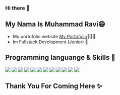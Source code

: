 ### Hi there 👋

## My Nama Is Muhammad Ravi😄

- My portofolio website [My Portofolio](https://ravikanaeru.github.io/portfolio-tailwind-css-3/)🙎🏼‍♂️
- Im Fullstack Development (Junior) 🤔

## Programming languange & Skills 🔭
<span>
<img src="https://img.shields.io/badge/figma-%23F24E1E.svg?&style=for-the-badge&logo=figma&logoColor=white" />
<img src="https://img.shields.io/badge/html5-%23E34F26.svg?&style=for-the-badge&logo=html5&logoColor=white" />
<img src="https://img.shields.io/badge/css3-%231572B6.svg?&style=for-the-badge&logo=css3&logoColor=white" />
<img src="https://img.shields.io/badge/javascript-%23F7DF1E.svg?&style=for-the-badge&logo=javascript&logoColor=black" />
<img src="https://img.shields.io/badge/jquery-%230769AD.svg?&style=for-the-badge&logo=jquery&logoColor=white" />
<img src="https://img.shields.io/badge/tailwind%20css-%2338B2AC.svg?&style=for-the-badge&logo=tailwind%20css&logoColor=white" />
<img src="https://img.shields.io/badge/bootstrap-%237952B3.svg?&style=for-the-badge&logo=bootstrap&logoColor=white" />
<img src="https://img.shields.io/badge/java-%23007396.svg?&style=for-the-badge&logo=java&logoColor=white" />
<img src="https://img.shields.io/badge/php-%23777BB4.svg?&style=for-the-badge&logo=php&logoColor=white" />
<img src="https://img.shields.io/badge/mysql-%234479A1.svg?&style=for-the-badge&logo=mysql&logoColor=white" />
<img src="https://img.shields.io/badge/codeigniter-%23EF4223.svg?&style=for-the-badge&logo=codeigniter&logoColor=white" />
<img src="https://img.shields.io/badge/laravel-%23FF2D20.svg?&style=for-the-badge&logo=laravel&logoColor=white" />
</span>

## Thank You For Coming Here ✨

<!--
**raviKanaeru/raviKanaeru** is a ✨ _special_ ✨ repository because its `README.md` (this file) appears on your GitHub profile.

Here are some ideas to get you started:

- 🔭 I’m currently working on ...
- 🌱 I’m currently learning ...
- 👯 I’m looking to collaborate on ...
- 🤔 I’m looking for help with ...
- 💬 Ask me about ...
- 📫 How to reach me: ...
- 😄 Pronouns: ...
- ⚡ Fun fact: ...
-->
